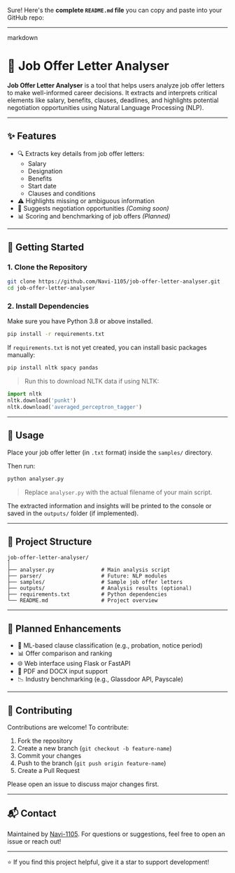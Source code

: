 Sure! Here's the **complete `README.md` file** you can copy and paste into your GitHub repo:

---

markdown
# 💼 Job Offer Letter Analyser

**Job Offer Letter Analyser** is a tool that helps users analyze job offer letters to make well-informed career decisions. It extracts and interprets critical elements like salary, benefits, clauses, deadlines, and highlights potential negotiation opportunities using Natural Language Processing (NLP).

---

## ✨ Features

- 🔍 Extracts key details from job offer letters:
  - Salary
  - Designation
  - Benefits
  - Start date
  - Clauses and conditions
- ⚠️ Highlights missing or ambiguous information
- 💬 Suggests negotiation opportunities *(Coming soon)*
- 📊 Scoring and benchmarking of job offers *(Planned)*

---

## 🚀 Getting Started

### 1. Clone the Repository

```bash
git clone https://github.com/Navi-1105/job-offer-letter-analyser.git
cd job-offer-letter-analyser
````

### 2. Install Dependencies

Make sure you have Python 3.8 or above installed.

```bash
pip install -r requirements.txt
```

If `requirements.txt` is not yet created, you can install basic packages manually:

```bash
pip install nltk spacy pandas
```

> Run this to download NLTK data if using NLTK:

```python
import nltk
nltk.download('punkt')
nltk.download('averaged_perceptron_tagger')
```

---

## 🧪 Usage

Place your job offer letter (in `.txt` format) inside the `samples/` directory.

Then run:

```bash
python analyser.py
```

> Replace `analyser.py` with the actual filename of your main script.

The extracted information and insights will be printed to the console or saved in the `outputs/` folder (if implemented).

---

## 📁 Project Structure

```
job-offer-letter-analyser/
│
├── analyser.py               # Main analysis script
├── parser/                   # Future: NLP modules
├── samples/                  # Sample job offer letters
├── outputs/                  # Analysis results (optional)
├── requirements.txt          # Python dependencies
└── README.md                 # Project overview
```

---

## 🔮 Planned Enhancements

* 🧠 ML-based clause classification (e.g., probation, notice period)
* 📊 Offer comparison and ranking
* 🌐 Web interface using Flask or FastAPI
* 📑 PDF and DOCX input support
* 📉 Industry benchmarking (e.g., Glassdoor API, Payscale)

---

## 🤝 Contributing

Contributions are welcome!
To contribute:

1. Fork the repository
2. Create a new branch (`git checkout -b feature-name`)
3. Commit your changes
4. Push to the branch (`git push origin feature-name`)
5. Create a Pull Request

Please open an issue to discuss major changes first.

---



## 📬 Contact

Maintained by [Navi-1105](https://github.com/Navi-1105).
For questions or suggestions, feel free to open an issue or reach out!

---

⭐ If you find this project helpful, give it a star to support development!


